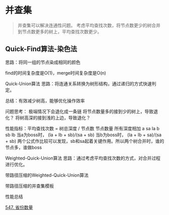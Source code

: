 # 并查集

> 并查集可以解决连通性问题。 考虑平均查找次数，将节点数更少的树合并到节点数更多的树上，平均查找次数更少。  

## Quick-Find算法-染色法 

思路：将同一组的节点染成相同的颜色 

find的时间复杂度是O(1)，merge时间复杂度是O(n)

Quick-Union算法
 思路：将连通关系转换为树形结构，通过递归的方式快速判定。  

总结：有效减少树高，能够优化操作效率

问题思考：
极端情况下会退化成一条链
将节点数量多的接到少的树上，导致退化？
将树高深的接到浅的上边，导致退化？

性能指标：平均查找次数 = 树总深度 / 节点数
	节点数量	所有深度相加
a	sa	la
b	sb	lb
当a为boss时， (la + lb + sb)/(sa + sb)
当b为boss时， (la + lb + sa)/(sa + sb)
两个公式作比较可以发现，sb和sa起着关键作用。所以两个树合并时，谁的节点多，谁做boss

 Weighted-Quick-Union算法
 思路：通过考虑平均查找次数的方式，对合并过程进行优化。  


 带路径压缩的Weighted-Quick-Union算法

 带路径压缩的并查集模板

性能总结


 [547. 省份数量](https://leetcode-cn.com/problems/number-of-provinces/submissions)
